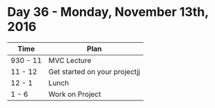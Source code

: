 # Day 36 - Monday, November 13th, 2016


Time        |   Plan   |
----------------|-------
930 - 11 | MVC Lecture
11 - 12 | Get started on your projectjj
12 - 1    | Lunch
1 - 6 | Work on Project
